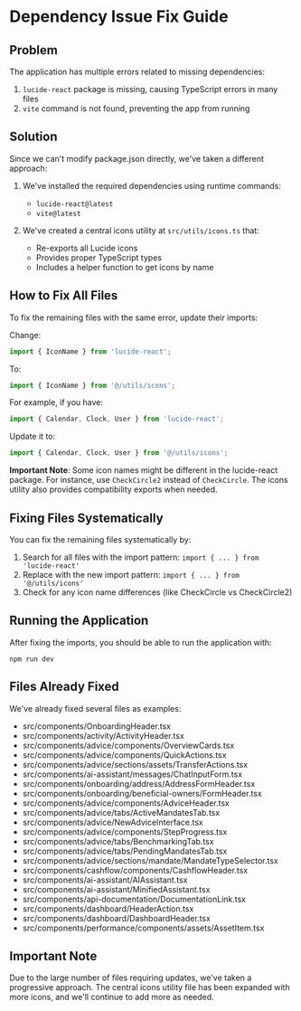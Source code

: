 
# Dependency Issue Fix Guide

## Problem
The application has multiple errors related to missing dependencies:
1. `lucide-react` package is missing, causing TypeScript errors in many files
2. `vite` command is not found, preventing the app from running

## Solution
Since we can't modify package.json directly, we've taken a different approach:

1. We've installed the required dependencies using runtime commands:
   - `lucide-react@latest`
   - `vite@latest`

2. We've created a central icons utility at `src/utils/icons.ts` that:
   - Re-exports all Lucide icons
   - Provides proper TypeScript types
   - Includes a helper function to get icons by name

## How to Fix All Files
To fix the remaining files with the same error, update their imports:

Change:
```typescript
import { IconName } from 'lucide-react';
```

To:
```typescript
import { IconName } from '@/utils/icons';
```

For example, if you have:
```typescript
import { Calendar, Clock, User } from 'lucide-react';
```

Update it to:
```typescript
import { Calendar, Clock, User } from '@/utils/icons';
```

**Important Note**: Some icon names might be different in the lucide-react package. For instance, use `CheckCircle2` instead of `CheckCircle`. The icons utility also provides compatibility exports when needed.

## Fixing Files Systematically
You can fix the remaining files systematically by:

1. Search for all files with the import pattern: `import { ... } from 'lucide-react'`
2. Replace with the new import pattern: `import { ... } from '@/utils/icons'`
3. Check for any icon name differences (like CheckCircle vs CheckCircle2)

## Running the Application
After fixing the imports, you should be able to run the application with:
```
npm run dev
```

## Files Already Fixed
We've already fixed several files as examples:
- src/components/OnboardingHeader.tsx
- src/components/activity/ActivityHeader.tsx
- src/components/advice/components/OverviewCards.tsx
- src/components/advice/components/QuickActions.tsx
- src/components/advice/sections/assets/TransferActions.tsx
- src/components/ai-assistant/messages/ChatInputForm.tsx
- src/components/onboarding/address/AddressFormHeader.tsx
- src/components/onboarding/beneficial-owners/FormHeader.tsx
- src/components/advice/components/AdviceHeader.tsx
- src/components/advice/tabs/ActiveMandatesTab.tsx
- src/components/advice/NewAdviceInterface.tsx
- src/components/advice/components/StepProgress.tsx
- src/components/advice/tabs/BenchmarkingTab.tsx
- src/components/advice/tabs/PendingMandatesTab.tsx
- src/components/advice/sections/mandate/MandateTypeSelector.tsx
- src/components/cashflow/components/CashflowHeader.tsx
- src/components/ai-assistant/AIAssistant.tsx
- src/components/ai-assistant/MinifiedAssistant.tsx
- src/components/api-documentation/DocumentationLink.tsx
- src/components/dashboard/HeaderAction.tsx
- src/components/dashboard/DashboardHeader.tsx
- src/components/performance/components/assets/AssetItem.tsx

## Important Note
Due to the large number of files requiring updates, we've taken a progressive approach. The central icons utility file has been expanded with more icons, and we'll continue to add more as needed.
